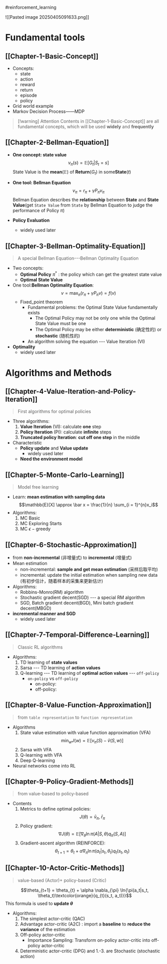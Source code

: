 #reinforcement_learning

![[Pasted image 20250405091633.png]]
# Fundamental tools
 
## [[Chapter-1-Basic-Concept]]

- Concepts:
	- state
	- action
	- reward
	- return
	- episode
	- policy
- Grid world example
- Markov Decision Process——MDP

> [!warning] Attention
> Contents in [[Chapter-1-Basic-Concept]] are all fundamental concepts, which will be used **widely** and **frequently**

## [[Chapter-2-Bellman-Equation]]

- **One concept: state value** $$v_{\pi}(s) = \mathbb{E}[G_t | S_t = s]$$State Value is the **mean**($\mathbb{E}$) of **Return**($G_t$) in some**State**($t$)

- **One tool: Bellman Equation**$$v_{\pi} = r_{\pi} + \gamma P_{\pi}v_{\pi}$$Bellman Equation describes the **relationship** between **State** and **State Value**(get `State Value` from `State` by Bellman Equation to judge the performance of Policy $\pi$)

- **Policy Evaluation**
	- widely used later

## [[Chapter-3-Bellman-Optimality-Equation]]

> A special Bellman Equation---Bellman Optimality Equation

- Two concepts:
	- **Optimal Policy** $\pi^*$ : the policy which can get the greatest state value
	- **Optimal State Value** 
- One tool:**Bellman Optimality Equation**:$$v = \max_{\pi}(r_{\pi} + \gamma P_{\pi}v) = f(v)$$
	- Fixed_point theorem
		- Fundamental problems:  the Optimal State Value fundamentally exists
			- The Optimal Policy may not be only one while the Optimal State Value must be one
			- The Optimal Policy may be either **deterministic** (确定性的) or **stochastic** (随机性的)
		- An algorithm solving the equation --- Value Iteration (VI)
- **Optimality** 
	- widely used later

# Algorithms and Methods
## [[Chapter-4-Value-Iteration-and-Policy-Iteration]]

> First algorithms for optimal policies

- Three algorithms:
	1. **Value Iteration** (VI): calculate **one** step
	2. **Policy Iteration** (PI): calculate **infinite** steps
	3. **Truncated policy Iteration**: **cut off one step** in the middle
- Characteristic
	- **Policy update** and **Value update**
		- widely used later
	- **Need the environment model**

## [[Chapter-5-Monte-Carlo-Learning]]
> Model free learning

- Learn: **mean estimation with sampling data**$$\mathbb{E}[X] \approx \bar x = \frac{1}{n} \sum_{i = 1}^{n}x_i$$
- Algorithms:
	1. MC Basic
	2. MC Exploring Starts
	3. MC $\epsilon -\text{greedy}$ 

## [[Chapter-6-Stochastic-Approximation]]
- from **non-incremental** (非增量式) to **incremental** (增量式)
- Mean estimation
	- non-incremental: **sample and get mean estimation** (采样后取平均)
	- incremental: update the initial estimation when sampling new data (有初步估计，随着样本的采集来更新估计)
- Algorithms:
	- Robbins-Monro(RM) algorithm
	- Stochastic gradient decent(SGD) --- a special RM algorithm
	- SGD, Batch gradient decent(BGD), Mini batch gradient decent(MBGD)
- **incremental manner and SGD**
	- widely used later

## [[Chapter-7-Temporal-Difference-Learning]]

> Classic RL algorithms

- Algorithms:
	1. TD learning of **state values**
	2. Sarsa --- TD learning of **action values**
	3. Q-learning --- TD learning of **optimal action values** --- `off-policy`
		- `on-policy` vs `off-policy`
			- on-policy:
			- off-policy:

## [[Chapter-8-Value-Function-Approximation]]

> from `table representation` to `function representation` 

- Algorithms
	1. State value estimation with value function approximation (VFA) $$\min_{w}J(w) = \mathbb{E}[v_{\pi}(S) - \hat v (S, w)]$$
	2. Sarsa with VFA
	3. Q-learning with VFA
	4. Deep Q-learning
- Neural networks come into RL

## [[Chapter-9-Policy-Gradient-Methods]]

> from value-based to policy-based

- Contents
	1. Metrics to define optimal policies:$$J(\theta) = \bar v_{\pi} , \;\bar r_{\pi}$$
	2. Policy gradient: $$\nabla J(\theta) = \mathbb{E}[\nabla_{\theta} \ln{\pi}(A|S, \theta)q_{\pi}(S, A)]$$
	3. Gradient-ascent algorithm (REINFORCE): $$\theta_{t+1} = \theta_{t} + \alpha \nabla_{\pi} \ln{\pi(a_t|s_t, \theta_t)q_{t}(s_t, a_t)}$$

## [[Chapter-10-Actor-Critic-Methods]]

> value-based (Actor)+ policy-based (Critic)

$$\theta_{t+1} = \theta_{t} + \alpha \nabla_{\pi} \ln{\pi(a_t|s_t, \theta_t)\textcolor{orange}{q_{t}(s_t, a_t)}}$$
This formula is used to **update $\theta$**

- Algorithms:
	1. The simplest actor-critic (QAC)
	2. Advantage actor-critic (A2C) : import a **baseline** to **reduce the variance** of the estimation
	3. Off-policy actor-critic
		- Importance Sampling: Transform on-policy actor-critic into off-policy actor-critic
	4. Deterministic actor-critic (DPG) and 1.-3. are Stochastic (stochastic action)

